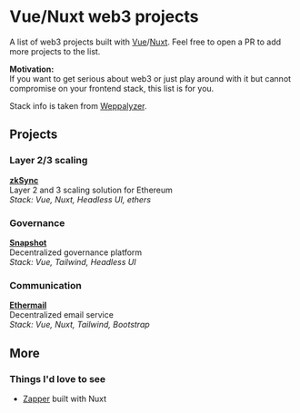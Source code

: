 # Vue/Nuxt web3 projects

A list of web3 projects built with [Vue](https://vuejs.org/)/[Nuxt](https://nuxtjs.org/). Feel free to open a PR to add more projects to the list.

**Motivation:**  
If you want to get serious about web3 or just play around with it but cannot compromise on your frontend stack, this list is for you.

Stack info is taken from [Weppalyzer](https://www.wappalyzer.com/).

## Projects

### Layer 2/3 scaling

**[zkSync](https://zksync.io)**  
Layer 2 and 3 scaling solution for Ethereum  
_Stack: Vue, Nuxt, Headless UI, ethers_

### Governance

**[Snapshot](https://snapshot.org/)**  
Decentralized governance platform  
_Stack: Vue, Tailwind, Headless UI_

### Communication

**[Ethermail](https://ethermail.io/)**  
Decentralized email service  
_Stack: Vue, Nuxt, Tailwind, Bootstrap_

## More
 
### Things I'd love to see

-  [Zapper](https://zapper.fi/) built with Nuxt
